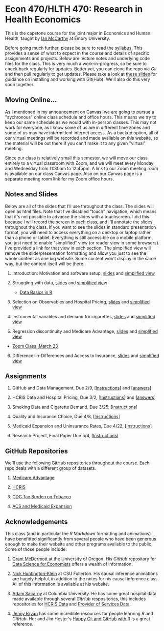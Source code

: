 # Econ 470/HLTH 470: Research in Health Economics

This is the capstone course for the joint major in Economics and Human Health, taught by [Ian McCarthy](http://ianmccarthyecon.com) at Emory University. 

Before going much further, please be sure to read the [syllabus](Syllabus/Econ470-Syllabus.pdf). This provides a sense of what to expect in the course and details of specific assignments and projects. Below are lecture notes and underlying code files for the class. This is very much a work-in-progress, so be sure to check back regularly for updates. Better yet, you can clone the repo via *Git* and then pull regularly to get updates. Please take a look at [these slides](01-Introduction/01-Introduction.html) for guidance on installing and working with Git(Hub). We'll also do this very soon together.


## Moving Online...

As I mentioned in my announcement on Canvas, we are going to pursue a "sychronous" online class schedule and office hours. This means we try to keep our same schedule as we would with in-person classes. This may not work for everyone, as I know some of us are in different time zones and some of us may have intermittent internet access. As a backup option, all of our virtual meetings will be recorded and made available on this website, so the material will be out there if you can't make it to any given "virtual" meeting.

Since our class is relatively small this semester, we will move our class entirely to a virtual classroom with Zoom, and we will meet every Monday and Wednesday from 11:30am to 12:45pm. A link to our Zoom meeting room is available on our class Canvas page. Also on our Canvas page is a separate meeting room link for my Zoom office hours.


## Notes and Slides
Below are all of the slides that I'll use throughout the class. The slides will open as html files. Note that I've disabled "touch" navigation, which means that it's not possible to advance the slides with a touchscreen. I did this because I will record the screen in each class, and I'll annotate the slides throughout the class. If you want to see the slides in standard presentation format, you will need to access everything on a desktop or laptop rather than a phone or tablet. Everything is still accessible on a mobile platform, you just need to enable "simplified" view (or reader view in some browsers). I've provided a link for that view in each section. The simplified view will remove the slide/presentation formatting and allow you just to see the whole content as one big website. Some content won't display in the same way, but the content itself will be there.

1. Introduction: Motivation and software setup, [slides](01-Introduction/01-slides.html) and [simplified view](01-Introduction/01-simple.html)

2. Struggling with data, [slides](02-DataStruggles/02-slides.html) and [simplified view](02-DataStruggles/02-simple.html)
    + [Data Basics in R](https://drive.google.com/file/d/1GieEVVXCunKwGr4Mle_WSajt6HlGraa4/view)

3. Selection on Observables and Hospital Pricing, [slides](03-Selection-HospitalPricing/03-slides.html) and [simplified view](03-Selection-HospitalPricing/03-simple.html)

4. Instrumental variables and demand for cigarettes, [slides](04-IV-Smoking/04-slides.html) and [simplified view](04-IV-Smoking/04-simple.html)

5. Regression discontinuity and Medicare Advantage, [slides](05-RD-MAQuality/05-slides.html) and [simplified view](05-RD-MAQuality/05-simple.html)
  - [Zoom Class, March 23](https://drive.google.com/file/d/1_lJD1LsEwsbSr5s3iKNkN1oRf4kk1ZsW/view?usp=sharing)

6. Difference-in-Differences and Access to Insurance, [slides](06-DD-ACA/06-slides.html) and [simplified view](06-DD-ACA/06-simple.html)


## Assignments
1. GitHub and Data Management, Due 2/9, \[[Instructions](assignments/hwk-01.html)\] and \[[answers](assignments/hwk-01-answers.html)\]

2. HCRIS Data and Hospital Pricing, Due 3/2, \[[Instructions](assignments/hwk-02.html)\] and \[[answers](assignments/hwk-02-answers.html)\]

3. Smoking Data and Cigarette Demand, Due 3/25, \[[Instructions](assignments/hwk-03.html)\]

4. Quality and Insurance Choice, Due 4/8, \[[Instructions](assignments/hwk-04.html)\]

5. Medicaid Expansion and Uninsurance Rates, Due 4/22, \[[Instructions](assignments/hwk-05.html)\]

6. Research Project, Final Paper Due 5/4, \[[Instructions](assignments/project.html)\]


## GitHub Repositories
We'll use the following GitHub repositories throughout the course. Each repo deals with a different group of datasets.

1. [Medicare Advantage](https://github.com/imccart/Medicare-Advantage)

2. [HCRIS](https://github.com/imccart/HCRIS)

3. [CDC Tax Burden on Tobacco](https://github.com/imccart/CDC-Tobacco)

4. [ACS and Medicaid Expansion](https://github.com/imccart/Insurance-Access)


## Acknowledgements
This class (and in particular the *R Markdown* formatting and animations) have benefitted significantly from several people who have been generous enough to make their website and other programs available to the public. Some of those people include:

1. [Grant McDermott](https://grantmcdermott.com/) at the University of Oregon. His *GitHub* repository for [Data Science for Economists](https://github.com/uo-ec607/lectures) offers a wealth of information.

2. [Nick Huntington-Klein](http://nickchk.com/) at CSU Fullerton. His causal inference animations are hugely helpful, in addition to the notes for his causal inference class. All of this information is available at his website.

3. [Adam Sacarny](http://sacarny.com/) at Columbia University. He has some great hospital data made available through several *GitHub* respositories, this includes repositories for [HCRIS Data](https://github.com/asacarny/hospital-cost-reports) and [Provider of Services Data](https://github.com/asacarny/provider-of-services).

4. [Jenny Bryan](https://jennybryan.org/) has some incredible resources for people learning *R* and *GitHub*. Her and Jim Hester's [Happy Git and GitHub with R](https://happygitwithr.com/) is a great reference.
